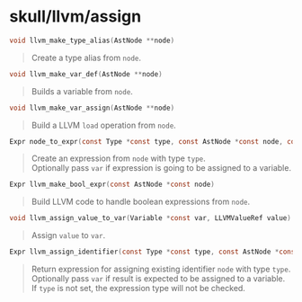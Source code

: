# skull/llvm/assign

```c
void llvm_make_type_alias(AstNode **node)
```

> Create a type alias from `node`.

```c
void llvm_make_var_def(AstNode **node)
```

> Builds a variable from `node`.

```c
void llvm_make_var_assign(AstNode **node)
```

> Build a LLVM `load` operation from `node`.

```c
Expr node_to_expr(const Type *const type, const AstNode *const node, const Variable *const var)
```

> Create an expression from `node` with type `type`.
> \
> Optionally pass `var` if expression is going to be assigned to a variable.

```c
Expr llvm_make_bool_expr(const AstNode *const node)
```

> Build LLVM code to handle boolean expressions from `node`.

```c
void llvm_assign_value_to_var(Variable *const var, LLVMValueRef value)
```

> Assign `value` to `var`.

```c
Expr llvm_assign_identifier(const Type *const type, const AstNode *const node, const Variable *const var)
```

> Return expression for assigning existing identifier `node` with type `type`.
> \
> Optionally pass `var` if result is expected to be assigned to a variable.
> \
> If `type` is not set, the expression type will not be checked.


